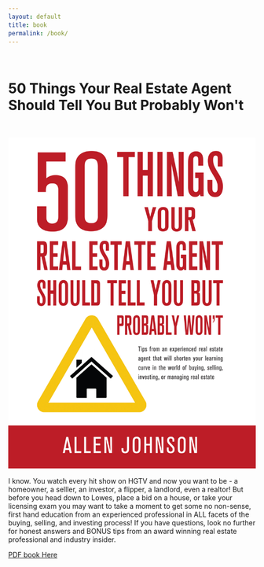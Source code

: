 ```yaml
---
layout: default
title: book
permalink: /book/
---
```


<br>

<h1>50 Things Your Real Estate Agent Should Tell You But Probably Won't</h1>
<br>

<p><a href="https://www.amazon.com/Things-Estate-Agent-Should-Probably-ebook/dp/B081K6QPSY" target="_blank"><img src="/img/EbookCover.jpg"></a></p>

<p>I know. You watch every hit show on HGTV and now you want to be - a homeowner, a selller, an investor, a flipper, a landlord, even a realtor! But before you head down to Lowes, place a bid on a house, or take your licensing exam you may want to take a moment to get some no non-sense, first hand education from an experienced professional in ALL facets of the buying, selling, and investing process! If you have questions, look no further for honest answers and BONUS tips from an award winning real estate professional and industry insider.</p>

<p><a href="https://bannerseason.com/J2SGEH" target="_blank">PDF book Here</a></p>
